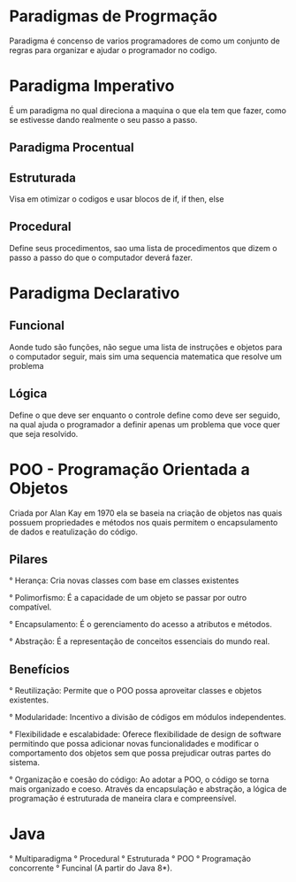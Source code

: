 # Paradigmas de Progrmação

Paradigma é concenso de varios programadores de como um conjunto de regras para organizar e ajudar o programador no codigo.

# Paradigma Imperativo

É um paradigma no qual direciona a maquina o que ela tem que fazer, como se estivesse dando realmente o seu passo a passo.

## Paradigma Procentual 

## Estruturada

Visa em otimizar o codigos e usar blocos de if, if then, else

## Procedural

Define seus procedimentos, sao uma lista de procedimentos que dizem o passo a passo do que o computador deverá fazer.

# Paradigma Declarativo

## Funcional 

Aonde tudo são funções, não segue uma lista de instruções e objetos para o computador seguir, mais sim uma sequencia matematica que resolve um problema

## Lógica

Define o que deve ser enquanto o controle define como deve ser seguido, na qual ajuda o programador a definir apenas um problema que voce quer que seja resolvido.

# POO - Programação Orientada a Objetos

Criada por Alan Kay em 1970 ela  se baseia na criação de objetos nas quais possuem propriedades e métodos nos quais permitem o encapsulamento de dados e reatulização do código.

## Pilares

° Herança: Cria novas classes com base em classes existentes

° Polimorfismo: É a capacidade de um objeto se passar por outro compatível.

° Encapsulamento: É o gerenciamento do acesso a atributos e métodos.

° Abstração: É a representação de conceitos essenciais do mundo real.

## Benefícios

° Reutilização: Permite que o POO possa aproveitar classes e objetos existentes.

° Modularidade: Incentivo a divisão de códigos em módulos independentes.

° Flexibilidade e escalabidade: Oferece flexibilidade de design de software permitindo  que possa adicionar novas funcionalidades e modificar o comportamento dos objetos sem que possa prejudicar outras partes do sistema.

° Organização e coesão do código: Ao adotar a POO, o código se torna mais organizado e coeso. Através da encapsulação e abstração, a lógica de programação é estruturada de maneira  clara e compreensível.

# Java

° Multiparadigma 
° Procedural
° Estruturada
° POO
° Programação concorrente
° Funcinal (A partir do Java 8*).
